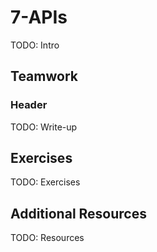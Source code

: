 # 7-APIs

TODO: Intro

## Teamwork

### Header

TODO: Write-up

## Exercises

TODO: Exercises

## Additional Resources

TODO: Resources
